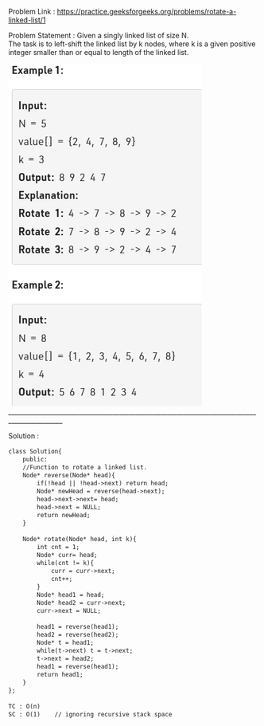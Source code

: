Problem Link : https://practice.geeksforgeeks.org/problems/rotate-a-linked-list/1

Problem Statement : Given a singly linked list of size N.<br> The task is to left-shift the linked list by k nodes, where k is a given positive integer smaller than or equal to length of the linked list.

![](/images/12.PNG)_______________________________________________________________________________________________


Solution : 


```
class Solution{
    public:
    //Function to rotate a linked list.
    Node* reverse(Node* head){
        if(!head || !head->next) return head;
        Node* newHead = reverse(head->next);
        head->next->next= head;
        head->next = NULL;
        return newHead;
    }
    
    Node* rotate(Node* head, int k){
        int cnt = 1;
        Node* curr= head;
        while(cnt != k){
            curr = curr->next;
            cnt++;
        }
        Node* head1 = head;
        Node* head2 = curr->next;
        curr->next = NULL;
        
        head1 = reverse(head1);
        head2 = reverse(head2);
        Node* t = head1;
        while(t->next) t = t->next;
        t->next = head2;
        head1 = reverse(head1);
        return head1;
    }
};

TC : O(n)
SC : O(1)    // ignoring recursive stack space
```